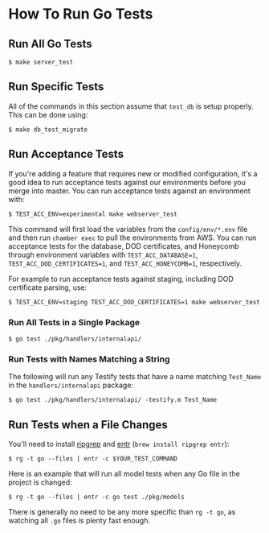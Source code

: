 # How To Run Go Tests

## Run All Go Tests

```console
$ make server_test
```

## Run Specific Tests

All of the commands in this section assume that `test_db` is setup properly. This can be done using:

```console
$ make db_test_migrate
```

## Run Acceptance Tests

If you're adding a feature that requires new or modified configuration, it's a good idea to run acceptance tests against our environments before you merge into master.  You can run acceptance tests against an environment with:

```console
$ TEST_ACC_ENV=experimental make webserver_test
```

This command will first load the variables from the `config/env/*.env` file and then run `chamber exec` to pull the environments from AWS.  You can run acceptance tests for the database, DOD certificates, and Honeycomb through environment variables with `TEST_ACC_DATABASE=1`, `TEST_ACC_DOD_CERTIFICATES=1`, and `TEST_ACC_HONEYCOMB=1`, respectively.

For example to run acceptance tests against staging, including DOD certificate parsing, use:

```console
$ TEST_ACC_ENV=staging TEST_ACC_DOD_CERTIFICATES=1 make webserver_test
```

### Run All Tests in a Single Package

```console
$ go test ./pkg/handlers/internalapi/
```

### Run Tests with Names Matching a String

The following will run any Testify tests that have a name matching `Test_Name` in the `handlers/internalapi` package:

```console
$ go test ./pkg/handlers/internalapi/ -testify.m Test_Name
```

## Run Tests when a File Changes

You'll need to install [ripgrep](https://github.com/BurntSushi/ripgrep) and [entr](http://www.entrproject.org/) (`brew install ripgrep entr`):

```console
$ rg -t go --files | entr -c $YOUR_TEST_COMMAND
```

Here is an example that will run all model tests when any Go file in the project is changed:

```console
$ rg -t go --files | entr -c go test ./pkg/models
```

There is generally no need to be any more specific than `rg -t go`, as watching all `.go` files is plenty fast enough.
